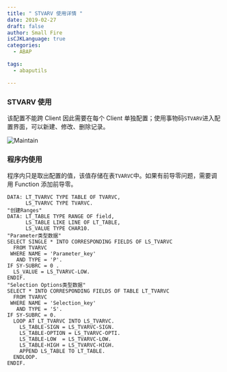 ```yaml
---
title: " STVARV 使用详情 "
date: 2019-02-27
draft: false
author: Small Fire
isCJKLanguage: true
categories: 
  - ABAP

tags: 
  - abaputils

---
```


### STVARV 使用

该配置不能跨 Client 因此需要在每个 Client 单独配置；使用事物码`STVARV`进入配置界面，可以新建、修改、删除记录。

![Maintain](/images/ABAP/Stvarv.png)

### 程序内使用

程序内只是取出配置的值，该值存储在表`TVARVC`中。如果有前导零问题，需要调用 Function 添加前导零。

```ABAP
DATA: LT_TVARVC TYPE TABLE OF TVARVC,
      LS_TVARVC TYPE TVARVC.
"创建Ranges"
DATA: LT_TABLE TYPE RANGE OF field,
      LS_TABLE LIKE LINE OF LT_TABLE,
      LS_VALUE TYPE CHAR10.
"Parameter类型数据"
SELECT SINGLE * INTO CORRESPONDING FIELDS OF LS_TVARVC
  FROM TVARVC
 WHERE NAME = 'Parameter_key'
   AND TYPE = 'P'.
IF SY-SUBRC = 0 .
  LS_VALUE = LS_TVARVC-LOW.
ENDIF.
"Selection Options类型数据"
SELECT * INTO CORRESPONDING FIELDS OF TABLE LT_TVARVC
  FROM TVARVC
 WHERE NAME = 'Selection_key'
   AND TYPE = 'S'.
IF SY-SUBRC = 0.
  LOOP AT LT_TVARVC INTO LS_TVARVC.
    LS_TABLE-SIGN = LS_TVARVC-SIGN.
    LS_TABLE-OPTION = LS_TVARVC-OPTI.
  	LS_TABLE-LOW  = LS_TVARVC-LOW.
    LS_TABLE-HIGH = LS_TVARVC-HIGH.
    APPEND LS_TABLE TO LT_TABLE.
  ENDLOOP.
ENDIF.
```

